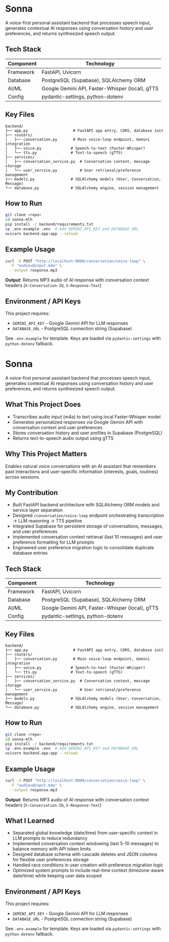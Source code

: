 # Sonna

A voice-first personal assistant backend that processes speech input, generates contextual AI responses using conversation history and user preferences, and returns synthesized speech output.

## Tech Stack

| Component | Technology |
|-----------|-----------|
| Framework | FastAPI, Uvicorn |
| Database | PostgreSQL (Supabase), SQLAlchemy ORM |
| AI/ML | Google Gemini API, Faster-Whisper (local), gTTS |
| Config | pydantic-settings, python-dotenv |

## Key Files

```
backend/
├── app.py                    # FastAPI app entry, CORS, database init
├── routers/
│   ├── conversation.py       # Main voice-loop endpoint, Gemini integration
│   ├── voice.py             # Speech-to-text (Faster-Whisper)
│   └── tts.py               # Text-to-speech (gTTS)
├── services/
│   ├── conversation_service.py  # Conversation context, message storage
│   └── user_service.py          # User retrieval/preference management
├── models.py                # SQLAlchemy models (User, Conversation, Message)
└── database.py              # SQLAlchemy engine, session management
```

## How to Run

```bash
git clone <repo>
cd sonna-mlh
pip install -r backend/requirements.txt
cp .env.example .env  # Add GEMINI_API_KEY and DATABASE_URL
uvicorn backend.app:app --reload
```

## Example Usage

```bash
curl -X POST "http://localhost:8000/conversation/voice-loop" \
  -F "audio=@input.m4a" \
  --output response.mp3
```

**Output**: Returns MP3 audio of AI response with conversation context headers (`X-Conversation-ID`, `X-Response-Text`)

## Environment / API Keys

This project requires:
- `GEMINI_API_KEY` - Google Gemini API for LLM responses
- `DATABASE_URL` - PostgreSQL connection string (Supabase)

See `.env.example` for template. Keys are loaded via `pydantic-settings` with `python-dotenv` fallback.
# Sonna

A voice-first personal assistant backend that processes speech input, generates contextual AI responses using conversation history and user preferences, and returns synthesized speech output.

## What This Project Does

- Transcribes audio input (m4a) to text using local Faster-Whisper model
- Generates personalized responses via Google Gemini API with conversation context and user preferences
- Stores conversation history and user profiles in Supabase (PostgreSQL)
- Returns text-to-speech audio output using gTTS

## Why This Project Matters

Enables natural voice conversations with an AI assistant that remembers past interactions and user-specific information (interests, goals, routines) across sessions.

## My Contribution

- Built FastAPI backend architecture with SQLAlchemy ORM models and service layer separation
- Designed `/conversation/voice-loop` endpoint orchestrating transcription → LLM reasoning → TTS pipeline
- Integrated Supabase for persistent storage of conversations, messages, and user preferences
- Implemented conversation context retrieval (last 10 messages) and user preference formatting for LLM prompts
- Engineered user preference migration logic to consolidate duplicate database entries

## Tech Stack

| Component | Technology |
|-----------|-----------|
| Framework | FastAPI, Uvicorn |
| Database | PostgreSQL (Supabase), SQLAlchemy ORM |
| AI/ML | Google Gemini API, Faster-Whisper (local), gTTS |
| Config | pydantic-settings, python-dotenv |

## Key Files

```
backend/
├── app.py                    # FastAPI app entry, CORS, database init
├── routers/
│   ├── conversation.py       # Main voice-loop endpoint, Gemini integration
│   ├── voice.py             # Speech-to-text (Faster-Whisper)
│   └── tts.py               # Text-to-speech (gTTS)
├── services/
│   ├── conversation_service.py  # Conversation context, message storage
│   └── user_service.py          # User retrieval/preference management
├── models.py                # SQLAlchemy models (User, Conversation, Message)
└── database.py              # SQLAlchemy engine, session management
```

## How to Run

```bash
git clone <repo>
cd sonna-mlh
pip install -r backend/requirements.txt
cp .env.example .env  # Add GEMINI_API_KEY and DATABASE_URL
uvicorn backend.app:app --reload
```

## Example Usage

```bash
curl -X POST "http://localhost:8000/conversation/voice-loop" \
  -F "audio=@input.m4a" \
  --output response.mp3
```

**Output**: Returns MP3 audio of AI response with conversation context headers (`X-Conversation-ID`, `X-Response-Text`)

## What I Learned

- Separated global knowledge (date/time) from user-specific context in LLM prompts to reduce redundancy
- Implemented conversation context windowing (last 5-10 messages) to balance memory with API token limits
- Designed database schema with cascade deletes and JSON columns for flexible user preferences storage
- Handled race conditions in user creation with preference migration logic
- Optimized system prompts to include real-time context (timezone-aware date/time) while keeping user data scoped

## Environment / API Keys

This project requires:
- `GEMINI_API_KEY` - Google Gemini API for LLM responses
- `DATABASE_URL` - PostgreSQL connection string (Supabase)

See `.env.example` for template. Keys are loaded via `pydantic-settings` with `python-dotenv` fallback.

